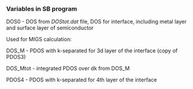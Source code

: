 ### Variables in SB program

DOS0 - DOS from *DOStot.dat* file, DOS for interface, including metal layer and surface layer of semiconductor

Used for MIGS calculation:

DOS_M - PDOS with k-separated for 3d layer of the interface (copy of PDOS3)

DOS_Mtot - integrated PDOS over dk from DOS_M

PDOS4 - PDOS with k-separated for 4th layer of the interface




